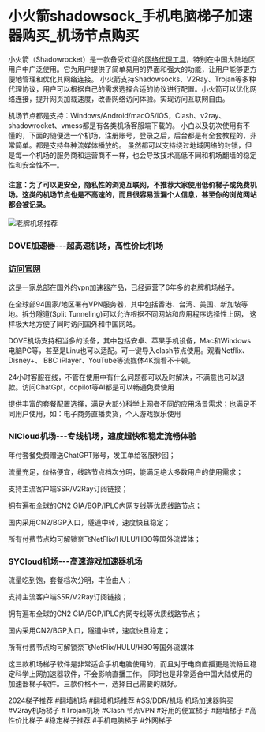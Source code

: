 # 小火箭shadowsock_手机电脑梯子加速器购买_机场节点购买

小火箭（Shadowrocket）是一款备受欢迎的[网络代理工具](https://lemontalking.info/archives/2177)，特别在中国大陆地区用户中广泛使用。它为用户提供了简单易用的界面和强大的功能，让用户能够更方便地管理和优化其网络连接。
小火箭支持Shadowsocks、V2Ray、Trojan等多种代理协议，用户可以根据自己的需求选择合适的协议进行配置。小火箭可以优化网络连接，提升网页加载速度，改善网络访问体验。实现访问互联网自由。

机场节点都是支持：Windows/Android/macOS/iOS，Clash、v2ray、shadowrocket、vmess都是有各类机场客服端下载的。
小白以及初次使用有不懂的，下面的随便选一个机场，注册账号，登录之后，后台都是有全套教程的，非常简单。都是支持各种流媒体播放的。
虽然都可以支持绕过地域网络的封锁，但是每一个机场的服务商和运营商不一样，也会导致技术高低不同和机场翻墙的稳定性和安全性不一。

#### 注意：为了可以更安全，隐私性的浏览互联网，不推荐大家使用低价梯子或免费机场。这类的机场节点也是不高速的，而且很容易泄漏个人信息，甚至你的浏览网站都会被记录。


![老牌机场推荐](https://github.com/user-attachments/assets/bf394dce-40da-49fa-b913-6f20fa5fb0a4)


### DOVE加速器---超高速机场，高性价比机场
### [访问官网](https://dove8.cc/a.php?alavBTtF8UB)

这是一家总部在国外的vpn加速器产品，已经运营了6年多的老牌机场梯子。

在全球部94国家/地区署有VPN服务器，其中包括香港、台湾、美国、新加坡等地。拆分隧道(Split Tunneling)可以允许根据不同网站和应用程序选择性上网，
这样极大地方便了同时访问国外和中国网站。

DOVE机场支持相当多的设备，其中包括安卓、苹果手机设备，Mac和Windows电脑PC等，甚至是Linu也可以适配。可一键导入clash节点使用。观看Netflix、Disney+、
BBC iPlayer、YouTube等流媒体4K观看不卡顿。

24小时客服在线，不管在使用中有什么问题都可以及时解决，不满意也可以退款。访问ChatGpt，copilot等AI都是可以畅通免费使用

提供丰富的套餐配置选择，满足大部分科学上网者不同的应用场景需求；也满足不同用户使用，如：电子商务直播卖货，个人游戏娱乐使用

### NICloud机场---专线机场，速度超快和稳定流畅体验

年付套餐免费赠送ChatGPT账号，发工单给客服秒回；

流量充足，价格便宜，线路节点档次分明，能满足绝大多数用户的使用需求；

支持主流客户端SSR/V2Ray订阅链接；

拥有遍布全球的CN2 GIA/BGP/IPLC内网专线等优质线路节点；

国内采用CN2/BGP入口，隧道中转，速度快且稳定；

所有付费节点均可解锁奈飞NetFlix/HULU/HBO等国外流媒体；

### SYCloud机场---高速游戏加速器机场

流量吃到饱，套餐档次分明，丰俭由人；

支持主流客户端SSR/V2Ray订阅链接；

拥有遍布全球的CN2 GIA/BGP/IPLC内网专线等优质线路节点；

国内采用CN2/BGP入口，隧道中转，速度快且稳定；

所有付费节点均可解锁奈飞NetFlix/HULU/HBO等国外流媒体

这三款机场梯子软件是非常适合手机电脑使用的，而且对于电商直播更是流畅且稳定科学上网加速器软件，不会影响直播工作。 同时也是非常适合中国大陆使用的加速器梯子软件。三款价格不一，选择自己需要的就好。

2024梯子推荐 #翻墙机场 #翻墙机场推荐 #SS/DDR/机场 机场加速器购买 #V2ray机场梯子 #Trojan机场 #Clash
节点VPN #好用的便宜梯子 #翻墙梯子 #高性价比梯子 #稳定梯子推荐 #手机电脑梯子 #外网梯子

